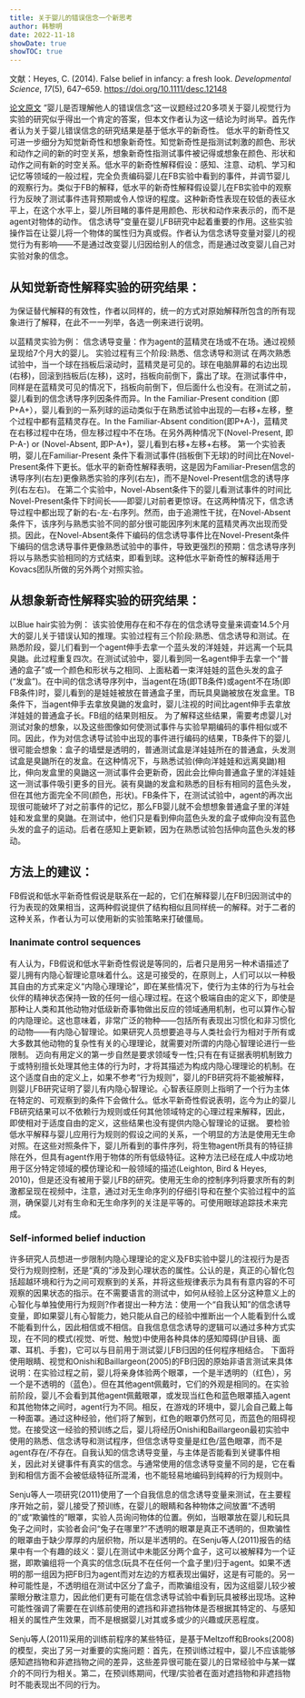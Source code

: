 ```yaml
---
title: 关于婴儿的错误信念一个新思考
author: 韩黎明
date: 2022-11-18
showDate: true
showTOC: true
---
```

文献：Heyes, C. (2014). False belief in infancy: a fresh look. _Developmental Science_, _17_(5), 647–659. https://doi.org/10.1111/desc.12148

[论文原文](../Source_Files/2022-11-18-HLM11.pdf)
”婴儿是否理解他人的错误信念“这一议题经过20多项关于婴儿视觉行为实验的研究似乎得出一个肯定的答案，但本文作者认为这一结论为时尚早。首先作者认为关于婴儿错误信念的研究结果是基于低水平的新奇性。
低水平的新奇性又可进一步细分为知觉新奇性和想象新奇性。知觉新奇性是指测试刺激的颜色、形状和动作之间的新的时空关系，想象新奇性指测试事件被记得或想象在颜色、形状和动作之间有新的时空关系。低水平的新奇性解释假设：感知、注意、动机、学习和记忆等领域的一般过程，完全负责编码婴儿在FB实验中看到的事件，并调节婴儿的观察行为。类似于FB的解释，低水平的新奇性解释假设婴儿在FB实验中的观察行为反映了测试事件违背预期或令人惊讶的程度。这种新奇性表现在较低的表征水平上，在这个水平上，婴儿所目睹的事件是用颜色、形状和动作来表示的，而不是agent对物体的动作。
信念诱导”变量在婴儿FB研究中起着重要的作用。这些实验操作旨在让婴儿将一个物体的属性归为真或假。作者认为信念诱导变量对婴儿的视觉行为有影响——不是通过改变婴儿归因给别人的信念，而是通过改变婴儿自己对实验对象的信念。

## 从知觉新奇性解释实验的研究结果：
为保证替代解释的有效性，作者以同样的，统一的方式对原始解释所包含的所有现象进行了解释，在此不一一列举，各选一例来进行说明。

以蓝精灵实验为例：
信念诱导变量：作为agent的蓝精灵在场或不在场。通过视频呈现给7个月大的婴儿。
实验过程有三个阶段:熟悉、信念诱导和测试
在两次熟悉试验中，当一个球在挡板后滚动时，蓝精灵是可见的。球在电脑屏幕的右边出现(右移)，回滚到挡板后(左移)，这时，挡板向前倒下，露出了球。在测试事件中，同样是在蓝精灵可见的情况下，挡板向前倒下，但后面什么也没有。在测试之前，婴儿看到的信念诱导序列因条件而异。In the Familiar-Present condition (即P+A+），婴儿看到的一系列球的运动类似于在熟悉试验中出现的—右移+左移，整个过程中都有蓝精灵存在。In the Familiar-Absent condition(即P+A-)，蓝精灵在右移过程中在场，但左移过程中不在场。在另外两种情况下(Novel-Present, 即P-A-) or  (Novel-Absent, 即P-A+)，婴儿看到右移+左移+右移。
第一个实验表明，婴儿在Familiar-Present 条件下看测试事件(挡板倒下无球)的时间比在Novel-Present条件下更长。低水平的新奇性解释表明，这是因为Familiar-Presen信念的诱导序列(右左)更像熟悉实验的序列(右左)，而不是Novel-Present信念的诱导序列(右左右)。
在第二个实验中，Novel-Absent条件下的婴儿看测试事件的时间比Novel-Present条件下时间长——即婴儿对前者更惊讶。在这两种情况下，信念诱导过程中都出现了新的右-左-右序列。然而，由于追溯性干扰，在Novel-Absent条件下，该序列与熟悉实验不同的部分很可能因序列末尾的蓝精灵再次出现而受损。因此，在Novel-Absent条件下编码的信念诱导事件比在Novel-Present条件下编码的信念诱导事件更像熟悉试验中的事件，导致更强烈的预期：信念诱导序列将以与熟悉实验相同的方式结束，即看到球。这种低水平新奇性的解释适用于Kovacs团队所做的另外两个对照实验。

## 从想象新奇性解释实验的研究结果：
以Blue hair实验为例：
该实验使用存在和不存在的信念诱导变量来调查14.5个月大的婴儿关于错误认知的推理。实验过程有三个阶段:熟悉、信念诱导和测试。在熟悉阶段，婴儿们看到一个agent伸手去拿一个蓝头发的洋娃娃，并远离一个玩具臭鼬。此过程重复四次。在测试试验中，婴儿看到同一名agent伸手去拿一个“普通的盒子”或一个颜色和形状与之相同、上面粘着一束洋娃娃的蓝色头发的盒子(“发盒”)。在中间的信念诱导序列中，当agent在场(即TB条件)或agent不在场(即FB条件)时，婴儿看到的是娃娃被放在普通盒子里，而玩具臭鼬被放在发盒里。TB条件下，当agent伸手去拿放臭鼬的发盒时，婴儿注视的时间比agent伸手去拿放洋娃娃的普通盒子长。FB组的结果则相反。
为了解释这些结果，需要考虑婴儿对测试对象的想象，以及这些图像如何使测试事件与实验早期编码的事件相似或不同。因此，作为对信念诱导试验中出现的事件进行编码的结果，TB条件下的婴儿很可能会想象：盒子的墙壁是透明的，普通测试盒是洋娃娃所在的普通盒，头发测试盒是臭鼬所在的发盒。在这种情况下，与熟悉试验(伸向洋娃娃和远离臭鼬)相比，伸向发盒里的臭鼬这一测试事件会更新奇，因此会比伸向普通盒子里的洋娃娃这一测试事件吸引更多的目光。装有臭鼬的发盒和熟悉的目标有相同的蓝色头发，但在其他方面完全不同(颜色，形状)。FB条件下，在测试试验中，agent的再次出现很可能破坏了对之前事件的记忆，那么FB婴儿就不会想想象普通盒子里的洋娃娃和发盒里的臭鼬。在测试中，他们只是看到伸向蓝色头发的盒子或伸向没有蓝色头发的盒子的运动。后者在感知上更新颖，因为在熟悉试验包括伸向蓝色头发的移动。

## 方法上的建议：
FB假说和低水平新奇性假说是联系在一起的，它们在解释婴儿在FB归因测试中的行为表现的效果相当，这两种假说提供了结构相似且同样统一的解释。对于二者的这种关系，作者认为可以使用新的实验策略来打破僵局。

### Inanimate control sequences
有人认为，FB假说和低水平新奇性假说是等同的，后者只是用另一种术语描述了婴儿拥有内隐心智理论意味着什么。这是可接受的，在原则上，人们可以以一种极其自由的方式来定义“内隐心理理论”，即在某些情况下，使行为主体的行为与社会伙伴的精神状态保持一致的任何一组心理过程。在这个极端自由的定义下，即使是那种让人类和其他动物对低级新奇事物做出反应的领域通用机制，也可以算作心智的内隐理论。这也意味着，非常广泛的物种——包括所有表现出习惯化和非习惯化的动物——有内隐心智理论。如果研究人员想要追寻与人类社会行为相对于所有或大多数其他动物的复杂性有关的心理理论，就需要对所谓的内隐心智理论进行一些限制。
迈向有用定义的第一步自然是要求领域专一性;只有在有证据表明机制致力于或特别擅长处理其他主体的行为时，才将其描述为构成内隐心理理论的机制。在这个适度自由的定义上，如果不参考“行为规则”，婴儿的FB研究将不能被解释，则婴儿FB研究证明了婴儿有内隐心智理论。心智表征原则上指明了一个行为主体在特定的、可观察到的条件下会做什么。低水平新奇性假说表明，迄今为止的婴儿FB研究结果可以不依赖行为规则或任何其他领域特定的心理过程来解释，因此，即使相对于适度自由的定义，这些结果也没有提供内隐心智理论的证据。
要检验低水平解释与婴儿应用行为规则的假设之间的关系，一个明显的方法是使用无生命对照。在这些对照条件下，婴儿所看到的事件序列，将生物agent所具有的特征排除在外，但具有agent作用于物体的所有低级特征。这种方法已经在成人中成功地用于区分特定领域的模仿理论和一般领域的描述(Leighton, Bird & Heyes, 2010)，但是还没有被用于婴儿FB的研究。使用无生命的控制序列将要求所有的刺激都呈现在视频中，注意，通过对无生命序列的仔细引导和在整个实验过程中的监测，确保婴儿对有生命和无生命序列的关注是平等的。可使用眼球追踪技术来完成。

### Self-informed belief induction
许多研究人员想进一步限制内隐心理理论的定义及FB实验中婴儿的注视行为是否受行为规则控制，还是“真的”涉及到心理状态的属性。公认的是，真正的心智化包括超越环境和行为之间可观察到的关系，并将这些规律表示为具有有意内容的不可观察的因果状态的指示。在不需要语言的测试中，如何从经验上区分这种意义上的心智化与单独使用行为规则?作者提出一种方法：使用一个“自我认知”的信念诱导变量，即如果婴儿有心智能力，她只能从自己的经验中推断出一个人能看到什么或不能看到什么，因此相信或不相信。自我信息信念诱导的逻辑可以通过多种方式实现，在不同的模式(视觉、听觉、触觉)中使用各种具体的感知障碍(护目镜、面罩、耳机、手套)，它可以与目前用于测试婴儿FB归因的任何程序相结合。
下面将使用眼睛、视觉和Onishi和Baillargeon(2005)的FB归因的原始非语言测试来具体说明：在实验过程之前，婴儿将亲身体验两个眼罩，一个是半透明的（红色），另一个是不透明的（蓝色）。但在其他agent佩戴时，它们的外观是相同的。在实验前阶段，婴儿不会看到其他agent佩戴眼罩，或发现当红色和蓝色眼罩插入agent和其他物体之间时，agent行为不同。相反，在游戏的环境中，婴儿会自己戴上每一种面罩。通过这种经验，他们将了解到，红色的眼罩仍然可见，而蓝色的阻碍视觉。在接受这一经验的预训练之后，婴儿将经历Onishi和Baillargeon最初实验中使用的熟悉、信念诱导和测试程序，但信念诱导变量是红色/蓝色眼罩，而不是agent存在/不存在。自我认知的信念诱导变量，与主体是否能看到关键事件相关，因此对关键事件有真实的信念。与通常使用的信念诱导变量不同的是，它在看到和相信方面不会被低级特征所混淆，也不能轻易地编码到纯粹的行为规则中。

Senju等人一项研究(2011)使用了一个自我信息的信念诱导变量来测试，在主要程序开始之前，婴儿接受了预训练，在婴儿的眼睛和各种物体之间放置“不透明的”或“欺骗性的”眼罩，实验人员询问物体的位置。例如，当眼罩放在婴儿和玩具兔子之间时，实验者会问“兔子在哪里?”不透明的眼罩是真正不透明的，但欺骗性的眼罩由于缺少厚厚的内层织物，所以是半透明的。在Senju等人(2011)报告的结果中有一个有趣的歧义：婴儿在测试中未能区分两个盒子，这可以被解释为一个证据，即欺骗组将一个真实的信念(玩具不在任何一个盒子里)归于agent。如果不透明的那一组因为把FB归为agent而对左边的方框表现出偏好，这是有可能的。另一种可能性是，不透明组在测试中区分了盒子，而欺骗组没有，因为这组婴儿较少被蒙眼分散注意力，因此他们更有可能在信念诱导试验中看到玩具被移出现场。这种可能性强调了需要在在训练前使用的遮挡和非遮挡物体是否根据其特定的、与感知相关的属性产生效果，而不是根据婴儿对其或多或少的兴趣或厌恶程度。

Senju等人(2011)采用的训练前程序的某些特征，是基于Meltzoff和Brooks(2008)的模型，突出了另一对重要的实施问题：首先，在预训练过程中，婴儿不应该能够感知遮挡物和非遮挡物之间的差异，这些差异很可能在婴儿的日常经验中与某一媒介的不同行为相关。第二，在预训练期间，代理/实验者在面对遮挡物和非遮挡物时不能表现出不同的行为。